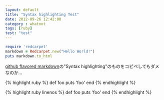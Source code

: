 ```yaml
---
layout: default
title: "Syntax highlighting Test"
date: 2012-09-26 12:42:00
category : whatnot
tags: [ruby]
test: "test"
---
```


```ruby
require 'redcarpet'
markdown = Redcarpet.new("Hello World!")
puts markdown.to_html
```


[github flavored markdown](http://github.github.com/github-flavored-markdown/)の"Syntax highlighting"のものをコピペしてもダメなのか...


{% highlight ruby %}
def foo
  puts 'foo'
end
{% endhighlight %}


{% highlight ruby linenos %}
def foo
  puts 'foo'
end
{% endhighlight %}
